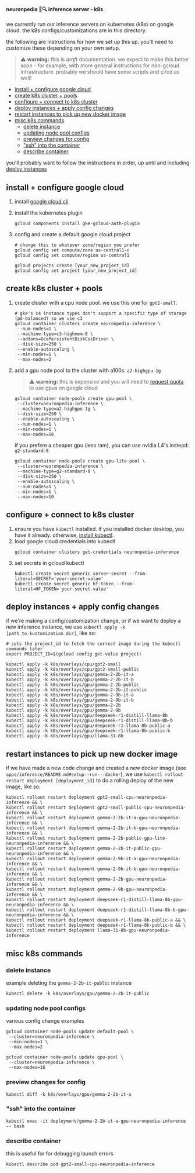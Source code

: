 #### neuronpedia 🧠🔍 inference server - k8s

we currently run our inference servers on kubernetes (k8s) on google cloud. the k8s configs/customizations are in this directory.

the following are instructions for how we set up this up. you'll need to customize these depending on your own setup.

> ⚠️ **warning:** this is _draft_ documentation. we expect to make this better soon - for example, with more general instructions for non-gcloud infrastructure. probably we should have some scripts and ci/cd as well!

- [install + configure google cloud](#install--configure-google-cloud)
- [create k8s cluster + pools](#create-k8s-cluster--pools)
- [configure + connect to k8s cluster](#configure--connect-to-k8s-cluster)
- [deploy instances + apply config changes](#deploy-instances--apply-config-changes)
- [restart instances to pick up new docker image](#restart-instances-to-pick-up-new-docker-image)
- [misc k8s commands](#misc-k8s-commands)
  - [delete instance](#delete-instance)
  - [updating node pool configs](#updating-node-pool-configs)
  - [preview changes for config](#preview-changes-for-config)
  - ["ssh" into the container](#ssh-into-the-container)
  - [describe container](#describe-container)

you'll probably want to follow the instructions in order, up until and including [deploy instances](#deploy-instances--apply-config-changes)

## install + configure google cloud

1. install [google cloud cli](https://cloud.google.com/sdk/docs/install)
2. install the kubernetes plugin
   ```
   gcloud components install gke-gcloud-auth-plugin
   ```
3. config and create a default google cloud project

   ```
   # change this to whatever zone/region you prefer
   gcloud config set compute/zone us-central1-c
   gcloud config set compute/region us-central1

   gcloud projects create [your_new_project_id]
   gcloud config set project [your_new_project_id]
   ```

## create k8s cluster + pools

1. create cluster with a cpu node pool. we use this one for `gpt2-small`.

   ```
   # gke's c4 instance types don't support a specific type of storage (pd-balanced) so we use c3
   gcloud container clusters create neuronpedia-inference \
    --num-nodes=1 \
    --machine-type=c3-highmem-8 \
    --addons=GcePersistentDiskCsiDriver \
    --disk-size=250 \
    --enable-autoscaling \
    --min-nodes=1 \
    --max-nodes=2
   ```

2. add a gpu node pool to the cluster with a100s: `a2-highgpu-1g`
   > ⚠️ **warning:** this is expensive and you will need to [request quota](https://cloud.google.com/compute/resource-usage) to use gpus on google cloud
   ```
   gcloud container node-pools create gpu-pool \
    --cluster=neuronpedia-inference \
    --machine-type=a2-highgpu-1g \
    --disk-size=250 \
    --enable-autoscaling \
    --num-nodes=1 \
    --min-nodes=1 \
    --max-nodes=16
   ```
   if you prefere a cheaper gpu (less ram), you can use nvidia L4's instead: `g2-standard-8`
   ```
   gcloud container node-pools create gpu-lite-pool \
    --cluster=neuronpedia-inference \
    --machine-type=g2-standard-8 \
    --disk-size=250 \
    --enable-autoscaling \
    --num-nodes=1 \
    --min-nodes=1 \
    --max-nodes=10
   ```

## configure + connect to k8s cluster

1. ensure you have `kubectl` installed. if you installed docker desktop, you have it already. otherwise, [install kubectl](https://kubernetes.io/docs/tasks/tools/).
2. load google cloud credentials into kubectl
   ```
   gcloud container clusters get-credentials neuronpedia-inference
   ```
3. set secrets in gcloud kubectl
   ```
   kubectl create secret generic server-secret --from-literal=SECRET='your-secret-value'
   kubectl create secret generic hf-token --from-literal=HF_TOKEN='your-secret-value'
   ```

## deploy instances + apply config changes

if we're making a config/customization change, or if we want to deploy a new inference instance, we use `kubectl apply -k [path_to_kustomization_dir]`, like so:

```
# sets the project_id to fetch the correct image during the kubectl commands later
export PROJECT_ID=$(gcloud config get-value project)

kubectl apply -k k8s/overlays/cpu/gpt2-small
kubectl apply -k k8s/overlays/cpu/gpt2-small-public
kubectl apply -k k8s/overlays/gpu/gemma-2-2b-it-a
kubectl apply -k k8s/overlays/gpu/gemma-2-2b-it-b
kubectl apply -k k8s/overlays/gpu/gemma-2-2b-public
kubectl apply -k k8s/overlays/gpu/gemma-2-2b-it-public
kubectl apply -k k8s/overlays/gpu/gemma-2-9b-it-a
kubectl apply -k k8s/overlays/gpu/gemma-2-9b-it-b
kubectl apply -k k8s/overlays/gpu/gemma-2-2b
kubectl apply -k k8s/overlays/gpu/gemma-2-9b
kubectl apply -k k8s/overlays/gpu/deepseek-r1-distill-llama-8b
kubectl apply -k k8s/overlays/gpu/deepseek-r1-distill-llama-8b-b
kubectl apply -k k8s/overlays/gpu/deepseek-r1-llama-8b-public-a
kubectl apply -k k8s/overlays/gpu/deepseek-r1-llama-8b-public-b
kubectl apply -k k8s/overlays/gpu/llama-31-8b
```

## restart instances to pick up new docker image

if we have made a new code change and created a new docker image (see `apps/inference/README.md#setup--run---docker`), we use `kubectl rollout restart deployment [deployment_id]` to do a rolling deploy of the new image, like so:

```
kubectl rollout restart deployment gpt2-small-cpu-neuronpedia-inference && \
kubectl rollout restart deployment gpt2-small-public-cpu-neuronpedia-inference && \
kubectl rollout restart deployment gemma-2-2b-it-a-gpu-neuronpedia-inference && \
kubectl rollout restart deployment gemma-2-2b-it-b-gpu-neuronpedia-inference && \
kubectl rollout restart deployment gemma-2-2b-public-gpu-lite-neuronpedia-inference && \
kubectl rollout restart deployment gemma-2-2b-it-public-gpu-neuronpedia-inference && \
kubectl rollout restart deployment gemma-2-9b-it-a-gpu-neuronpedia-inference && \
kubectl rollout restart deployment gemma-2-9b-it-b-gpu-neuronpedia-inference && \
kubectl rollout restart deployment gemma-2-2b-gpu-neuronpedia-inference && \
kubectl rollout restart deployment gemma-2-9b-gpu-neuronpedia-inference && \
kubectl rollout restart deployment deepseek-r1-distill-llama-8b-gpu-neuronpedia-inference && \
kubectl rollout restart deployment deepseek-r1-distill-llama-8b-b-gpu-neuronpedia-inference && \
kubectl rollout restart deployment deepseek-r1-llama-8b-public-a && \
kubectl rollout restart deployment deepseek-r1-llama-8b-public-b && \
kubectl rollout restart deployment llama-31-8b-gpu-neuronpedia-inference
```

## misc k8s commands

### delete instance

example deleting the `gemma-2-2b-it-public` instance

```
kubectl delete -k k8s/overlays/gpu/gemma-2-2b-it-public
```

### updating node pool configs

various config change examples

```
gcloud container node-pools update default-pool \
 --cluster=neuronpedia-inference \
 --min-nodes=1 \
 --max-nodes=2

gcloud container node-pools update gpu-pool \
 --cluster=neuronpedia-inference \
 --max-nodes=16
```

### preview changes for config

```
kubectl diff -k k8s/overlays/gpu/gemma-2-2b-it-a
```

### "ssh" into the container

```
kubectl exec -it deployment/gemma-2-2b-it-a-gpu-neuronpedia-inference -- bash
```

### describe container

this is useful for for debugging launch errors

```
kubectl describe pod gpt2-small-cpu-neuronpedia-inference
```
